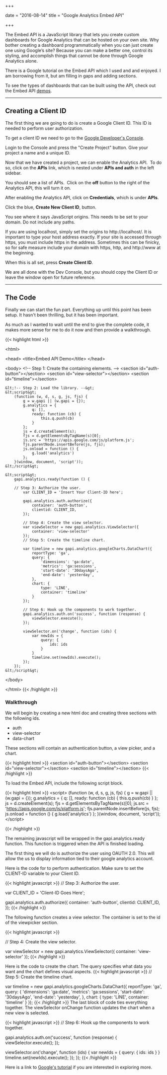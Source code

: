 +++

date = "2016-08-14"
title = "Google Analytics Embed API"

+++

The Embed API is a JavaScript library that lets you create custom dashboards for Google Analytics that can be hosted on your own site. Why bother creating a dashboard programmatically when you can just create one using Google’s site? Because you can make a better one, control its styling, and accomplish things that cannot be done through Google Analytics alone.

There is a Google tutorial on the Embed API which I used and and enjoyed. I am borrowing from it, but am filling in gaps and adding sections.

To see the types of dashboards that can be built using the API, check out the Embed API <a title="demos" href="https://ga-dev-tools.appspot.com/demos/embed-api" target="_blank">demos</a>.

<!--more-->

<hr />

<!--GETTING STARTED-->
<h2 class="segment">Creating a Client ID</h2>
The first thing we are going to do is create a Google Client ID. This ID is needed to perform user authorization.

To get a client ID we need to go to the <a title="Google Developers Console" href="https://console.developers.google.com/" target="_blank">Google Developer's Console</a>.

Login to the Console and press the "Create Project" button. Give your project a name and a unique ID.

<!-- <img class="alignnone wp-image-298 size-full" src="http://www.alexkatz.me/wp-content/uploads/2014/08/nameproject.png" alt="nameproject" width="515" height="281" /> -->

Now that we have created a project, we can enable the Analytics API.  To do so, click on the <strong>APIs</strong> link, which is nested under <strong>APIs and auth</strong> in the left sidebar.

You should see a list of APIs.  Click on the <strong>off</strong> button to the right of the Analytics API, this will turn it on.

<!-- <img class="alignnone wp-image-301 size-full" src="http://www.alexkatz.me/wp-content/uploads/2014/08/Screen-Shot-2014-08-22-at-1.05.18-PM-e1408729119445.png" alt="Screen Shot 2014-08-22 at 1.05.18 PM" width="579" height="267" /> -->

After enabling the Analytics API, click on <strong>Credentials</strong>, which is under <strong>APIs</strong>.

Click the blue, <strong>Create New Client ID</strong>, button.

<!-- <img class="alignnone size-full wp-image-304" src="http://www.alexkatz.me/wp-content/uploads/2014/08/Screen-Shot-2014-08-22-at-1.06.25-PM.png" alt="Screen Shot 2014-08-22 at 1.06.25 PM" width="514" height="605" /> -->

You see where it says JavaScript origins. This needs to be set to your domain. Do not include any paths.

If you are using localhost, simply set the origins to http://localhost/.
It is important to type your host address exactly. If your site is accessed through https, you must include https in the address.
Sometimes this can be finicky, so for safe measure include your domain with https, http, and http://www at the beginning.

When this is all set, press <strong>Create Client ID</strong>.

We are all done with the Dev Console, but you should copy the Client ID or leave the window open for future reference.

<hr />

<!--THE CODE-->
<h2 class="segment">The Code</h2>
Finally we can start the fun part. Everything up until this point has been setup. It hasn't been thrilling, but it has been important.

As much as I wanted to wait until the end to give the complete code, it makes more sense for me to do it now and then provide a walkthrough.

{{< highlight html >}}
<!DOCTYPE html>
&lt;html&gt;

&lt;head&gt;
	&lt;title&gt;Embed API Demo&lt;/title&gt;
&lt;/head&gt;

&lt;body&gt;
	&lt;!-- Step 1: Create the containing elements. --&gt;
	&lt;section id="auth-button"&gt;&lt;/section&gt;
	&lt;section id="view-selector"&gt;&lt;/section&gt;
	&lt;section id="timeline"&gt;&lt;/section&gt;

	&lt;!-- Step 2: Load the library. --&gt;
	&lt;script&gt;
		(function (w, d, s, g, js, fjs) {
			g = w.gapi || (w.gapi = {});
			g.analytics = {
				q: [],
				ready: function (cb) {
					this.q.push(cb)
				}
			};
			js = d.createElement(s);
			fjs = d.getElementsByTagName(s)[0];
			js.src = 'https://apis.google.com/js/platform.js';
			fjs.parentNode.insertBefore(js, fjs);
			js.onload = function () {
				g.load('analytics')
			};
		}(window, document, 'script'));
	&lt;/script&gt;

	&lt;script&gt;
		gapi.analytics.ready(function () {

		// Step 3: Authorize the user.
			var CLIENT_ID = 'Insert Your Client-ID here';

			gapi.analytics.auth.authorize({
				container: 'auth-button',
				clientid: CLIENT_ID,
			});

			// Step 4: Create the view selector.
			var viewSelector = new gapi.analytics.ViewSelector({
				container: 'view-selector'
			});
			// Step 5: Create the timeline chart.

			var timeline = new gapi.analytics.googleCharts.DataChart({
				reportType: 'ga',
				query: {
					'dimensions': 'ga:date',
					'metrics': 'ga:sessions',
					'start-date': '30daysAgo',
					'end-date': 'yesterday',
				},
				chart: {
					type: 'LINE',
					container: 'timeline'
				}
			});

			// Step 6: Hook up the components to work together.
			gapi.analytics.auth.on('success', function (response) {
				viewSelector.execute();
			});

			viewSelector.on('change', function (ids) {
				var newIds = {
					query: {
						ids: ids
					}
				}
				timeline.set(newIds).execute();
			});
		});
	&lt;/script&gt;
&lt;/body&gt;

&lt;/html&gt;
{{< /highlight >}}

<h3>Walkthrough</h3>
We will begin by creating a new html doc and creating three sections with the following ids.
<ul>
	<li>auth</li>
	<li>view-selector</li>
	<li>data-chart</li>
</ul>
These sections will contain an authentication button, a view picker, and a chart.

{{< highlight html >}}
&lt;section id="auth-button"&gt;&lt;/section&gt;
&lt;section id="view-selector"&gt;&lt;/section&gt;
&lt;section id="timeline"&gt;&lt;/section&gt;
{{< /highlight >}}

To load the Embed API, include the following script block.

{{< highlight html >}}
&lt;script&gt;
	(function (w, d, s, g, js, fjs) {
		g = w.gapi || (w.gapi = {});
		g.analytics = {
			q: [],
			ready: function (cb) {
				this.q.push(cb)
			}
		};
		js = d.createElement(s);
		fjs = d.getElementsByTagName(s)[0];
		js.src = 'https://apis.google.com/js/platform.js';
		fjs.parentNode.insertBefore(js, fjs);
		js.onload = function () {
			g.load('analytics')
		};
	}(window, document, 'script'));
&lt;/script&gt;

{{< /highlight >}}

The remaining javascript will be wrapped in the gapi.analytics.ready function. This function is triggered when the API is finished loading.

The first thing we will do is authorize the user using OAUTH 2.0. This will allow the us to display information tied to their google analytics account.

Here is the code for to perform authentication. Make sure to set the CLIENT-ID variable to your Client ID.

{{< highlight javascript >}}
// Step 3: Authorize the user.

var CLIENT_ID = 'Client-ID Goes Here';

gapi.analytics.auth.authorize({
	container: 'auth-button',
	clientid: CLIENT_ID,
});
{{< /highlight >}}

<!--VIEWSELECTOR-->

The following function creates a view selector. The container is set to the id of the viewpicker section.

{{< highlight javascript >}}

// Step 4: Create the view selector.

var viewSelector = new gapi.analytics.ViewSelector({
	container: 'view-selector'
});
{{< /highlight >}}

Here is the code to create the chart. The query specifies what data you want and the chart defines visual aspects.
{{< highlight javascript >}}
// Step 5: Create the timeline chart.

var timeline = new gapi.analytics.googleCharts.DataChart({
	reportType: 'ga',
	query: {
		'dimensions': 'ga:date',
		'metrics': 'ga:sessions',
		'start-date': '30daysAgo',
		'end-date': 'yesterday',
		},
	chart: {
		type: 'LINE',
		container: 'timeline'
	}
});
{{< /highlight >}}
The last block of code ties everything together. The viewSelector onChange function updates the chart when a new view is selected.

{{< highlight javascript >}}
// Step 6: Hook up the components to work together.

gapi.analytics.auth.on('success', function (response) {
	viewSelector.execute();
});

viewSelector.on('change', function (ids) {
	var newIds = {
		query: {
			ids: ids
		}
	}
	timeline.set(newIds).execute();
	});
});
{{< /highlight >}}


<!-- I will be updating this tutorial and providing more tutorials related to the Embed API. -->
Here is a link to <a href="https://developers.google.com/analytics/devguides/reporting/embed/v1/devguide" title="Google's tutorial." target="_blank">Google's tutorial</a> if you are interested in exploring more.
